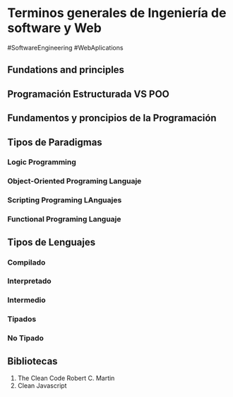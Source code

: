 # Terminos generales de Ingeniería de software y Web
#SoftwareEngineering   #WebAplications 
## Fundations and principles

## Programación Estructurada VS POO

## Fundamentos y proncipios de la Programación

## Tipos de Paradigmas
### Logic Programming
### Object-Oriented Programing Languaje
### Scripting Programing LAnguajes
### Functional Programing Languaje
## Tipos de Lenguajes
### Compilado
### Interpretado
### Intermedio
### Tipados
### No Tipado
## Bibliotecas
1. The Clean Code Robert C. Martin 
2. Clean Javascript 
